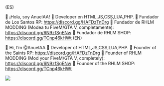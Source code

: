 (ES)

👋 ¡Hola, soy AnuelAA!
👀 Developer en HTML,JS,CSS,LUA,PHP.
👑 Fundador de Los Santos RP: https://discord.gg/HAFDzTnDrg
🐌 Fundador de RHLM MODDING (Modea tu FiveM/GTA V, completamente): https://discord.gg/6N9zfSgENw
👑 Fundador de RHLM SHOP: https://discord.gg/TCnp46kHWt
(EN)

👋 Hi, I’m @AnuelAA
👀 Developer of HTML,JS,CSS,LUA,PHP.
👑 Founder of the Saints RP: https://discord.gg/HAFDzTnDrg
🐌 Founder of RHLM MODDING (Mod your FiveM/GTA V, completely): https://discord.gg/6N9zfSgENw
👑 Founder of the RHLM SHOP: https://discord.gg/TCnp46kHWt

![](https://camo.githubusercontent.com/7df417386666b23e904b7b3b33d12619e717771f7d6bd295e08a4c388754fbc4/68747470733a2f2f6769746875622d726561646d652d73746174732e76657263656c2e6170702f6170692f746f702d6c616e67732f3f757365726e616d653d6775696c6c65727038266c61796f75743d636f6d70616374)
